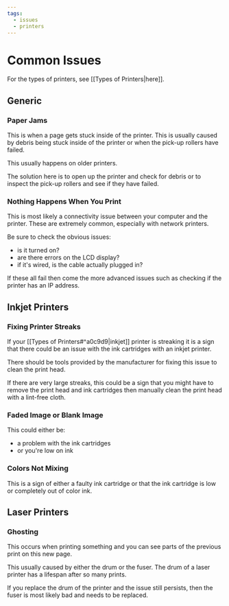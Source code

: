 ```yaml
---
tags:
  - issues
  - printers
---
```

# Common Issues

For the types of printers, see [[Types of Printers|here]].

## Generic

### Paper Jams

This is when a page gets stuck inside of the printer. This is usually caused by debris being stuck inside of the printer or when the pick-up rollers have failed.

This usually happens on older printers.

The solution here is to open up the printer and check for debris or to inspect the pick-up rollers and see if they have failed.

### Nothing Happens When You Print

This is most likely a connectivity issue between your computer and the printer. These are extremely common, especially with network printers.

Be sure to check the obvious issues:

- is it turned on?
- are there errors on the LCD display?
- if it's wired, is the cable actually plugged in?

If these all fail then come the more advanced issues such as checking if the printer has an IP address.

## Inkjet Printers

### Fixing Printer Streaks

If your [[Types of Printers#^a0c9d9|inkjet]] printer is streaking it is a sign that there could be an issue with the ink cartridges with an inkjet printer.

There should be tools provided by the manufacturer for fixing this issue to clean the print head.

If there are very large streaks, this could be a sign that you might have to remove the print head and ink cartridges then manually clean the print head with a lint-free cloth.

### Faded Image or Blank Image

This could either be:

- a problem with the ink cartridges
- or you're low on ink

### Colors Not Mixing

This is a sign of either a faulty ink cartridge or that the ink cartridge is low or completely out of color ink.

## Laser Printers

### Ghosting

This occurs when printing something and you can see parts of the previous print on this new page.

This usually caused by either the drum or the fuser. The drum of a laser printer has a lifespan after so many prints.

If you replace the drum of the printer and the issue still persists, then the fuser is most likely bad and needs to be replaced.
